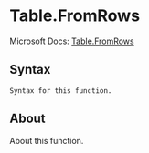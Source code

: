 ---
---

# Table.FromRows

Microsoft Docs: [Table.FromRows](https://docs.microsoft.com/en-us/powerquery-m/table-fromrows)

## Syntax

```powerquery-m
Syntax for this function.
```

## About

About this function.

